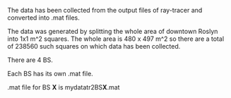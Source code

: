 
The data has been collected from the output files of ray-tracer and converted into .mat files. 

The data was generated by splitting the whole area of downtown Roslyn into 1x1 m^2 squares. The whole area is 480 x 497 m^2 so there are a total of 238560 such squares on which data has been collected.

There are 4 BS.

Each BS has its own .mat file.

.mat file for BS **X** is mydatatr2BS**X**.mat
